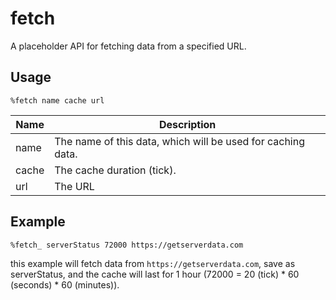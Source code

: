 # fetch

A placeholder API for fetching data from a specified URL.

## Usage

```
%fetch name cache url
```

| Name | Description |
| --- | --- |
| name | The name of this data, which will be used for caching data. |
| cache | The cache duration (tick).|
| url | The URL |

## Example

```
%fetch_ serverStatus 72000 https://getserverdata.com
```

this example will fetch data from `https://getserverdata.com`, save as serverStatus, and the cache will last for 1 hour (72000 = 20 (tick) * 60 (seconds) * 60 (minutes)).

